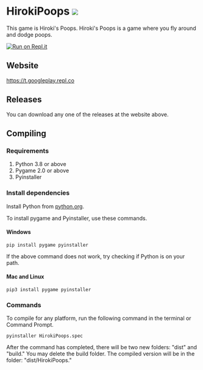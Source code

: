 # HirokiPoops ![](icon.ico)

This game is Hiroki's Poops.
Hiroki's Poops is a game where you fly around and dodge poops.

[![Run on Repl.it](https://repl.it/badge/github/mak448a/HirokiPoops3.0)](https://repl.it/github/mak448a/HirokiPoops3.0)

## Website
https://t.googleplay.repl.co


## Releases
You can download any one of the releases at the website above.


## Compiling
### Requirements
1. Python 3.8 or above
2. Pygame 2.0 or above
3. Pyinstaller

### Install dependencies
Install Python from <a href="python.org">python.org</a>.

To install pygame and Pyinstaller, use these commands.

#### Windows

`pip install pygame pyinstaller`

If the above command does not work, try checking if Python is on your path.

#### Mac and Linux
`pip3 install pygame pyinstaller`

### Commands
To compile for any platform, run the following command in the terminal or Command Prompt.

`pyinstaller HirokiPoops.spec`

After the command has completed, there will be two new folders: "dist" and "build."
You may delete the build folder. The compiled version will be in the folder: "dist/HirokiPoops."

